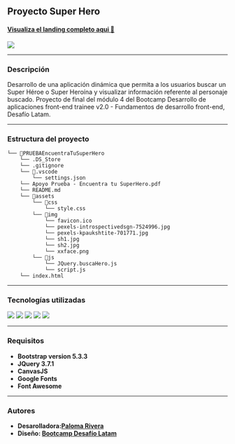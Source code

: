 ## Proyecto Super Hero
#### [Visualiza el landing completo aqui 🚀](https://singularpigeon.github.io/SuperheroAplicacion/)
![](/assets/img/previewSuperhero.png)
***
### Descripción
Desarrollo de una aplicación dinámica que permita a los usuarios buscar un Super Héroe o Super Heroína y visualizar información referente al personaje buscado.
Proyecto de final del módulo 4 del Bootcamp Desarrollo de aplicaciones front-end trainee v2.0 - Fundamentos de desarrollo front-end, Desafío Latam.
***
### Estructura del proyecto
```
└── 📁PRUEBAEncuentraTuSuperHero
    └── .DS_Store
    └── .gitignore
    └── 📁.vscode
        └── settings.json
    └── Apoyo Prueba - Encuentra tu SuperHero.pdf
    └── README.md
    └── 📁assets
        └── 📁css
            └── style.css
        └── 📁img
            └── favicon.ico
            └── pexels-introspectivedsgn-7524996.jpg
            └── pexels-kpaukshtite-701771.jpg
            └── sh1.jpg
            └── sh2.jpg
            └── xxface.png
        └── 📁js
            └── JQuery.buscaHero.js
            └── script.js
    └── index.html
```
***
### Tecnologías utilizadas

![](https://img.shields.io/badge/HTML5-E34F26?style=for-the-badge&logo=html5&logoColor=white) ![](https://img.shields.io/badge/Bootstrap-563D7C?style=for-the-badge&logo=bootstrap&logoColor=white) ![](https://img.shields.io/badge/CSS3-1572B6?style=for-the-badge&logo=css3&logoColor=white) ![](https://img.shields.io/badge/jQuery-0769AD?style=for-the-badge&logo=jquery&logoColor=white) ![](https://img.shields.io/badge/JavaScript-323330?style=for-the-badge&logo=javascript&logoColor=F7DF1E)


***
### Requisitos
- **Bootstrap version 5.3.3**
- **JQuery 3.7.1**
- **CanvasJS**
- **Google Fonts**
- **Font Awesome**
***


### Autores
- **Desarolladora:[Paloma Rivera](https://github.com/**SingularPigeon)**
- **Diseño: [Bootcamp Desafío Latam](desafiolatam.com)**
